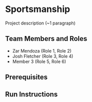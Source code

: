 # Sportsmanship

Project description (~1 paragraph)

## Team Members and Roles

* Zar Mendoza (Role 1, Role 2)
* Josh Fletcher (Role 3, Role 4)
* Member 3 (Role 5, Role 6)

## Prerequisites

## Run Instructions
